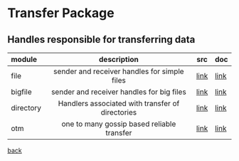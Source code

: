 # Transfer Package

## Handles responsible for transferring data

| module    |                   description                    | src                                       | doc                                 |
|:----------|:------------------------------------------------:|-------------------------------------------|-------------------------------------|
| file      |   sender and receiver handles for simple files   | [link](/src/transfers/files/__init__.py)  | [link](/src_docs/transfer/file.md)      |
| bigfile   |    sender and receiver handles for big files     | [link](/src/transfers/files/bigfile.py)   | [link](/src_docs/transfer/bigfile.md)   |
| directory | Handlers associated with transfer of directories | [link](/src/transfers/files/directory.py) | [link](/src_docs/transfer/directory.md) |
| otm       |    one to many gossip based reliable transfer    | [link](/src/transfers/otm)                | [link](/src_docs/transfer/otm.md)       |

[back](/src_docs/transfer)
